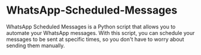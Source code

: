 # WhatsApp-Scheduled-Messages
WhatsApp Scheduled Messages is a Python script that allows you to automate your WhatsApp messages. With this script, you can schedule your messages to be sent at specific times, so you don't have to worry about sending them manually.
